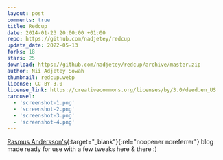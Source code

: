 ```yaml
---
layout: post
comments: true
title: Redcup
date: 2014-01-23 20:00:00 +01:00
repo: https://github.com/nadjetey/redcup
update_date: 2022-05-13
forks: 18
stars: 25
download: https://github.com/nadjetey/redcup/archive/master.zip
author: Nii Adjetey Sowah
thumbnail: redcup.webp
license: CC-BY-3.0
license_link: https://creativecommons.org/licenses/by/3.0/deed.en_US
carousel:
  - 'screenshot-1.png'
  - 'screenshot-2.png'
  - 'screenshot-3.png'
  - 'screenshot-4.png'
---
```


[Rasmus Andersson's](https://rsms.me/){:target="_blank"}{:rel="noopener noreferrer"} blog made ready for use with a few tweaks here & there :)
